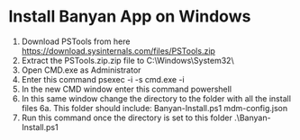 # Install Banyan App on Windows

1. Download PSTools from here https://download.sysinternals.com/files/PSTools.zip
2. Extract the PSTools.zip.zip file to C:\Windows\System32\
3. Open CMD.exe as Administrator
4. Enter this command
psexec -i -s cmd.exe -i
5. In the new CMD window enter this command
powershell
6. In this same window change the directory to the folder with all the install files
	6a. This folder should include:
		Banyan-Install.ps1
		mdm-config.json
7. Run this command once the directory is set to this folder
.\Banyan-Install.ps1